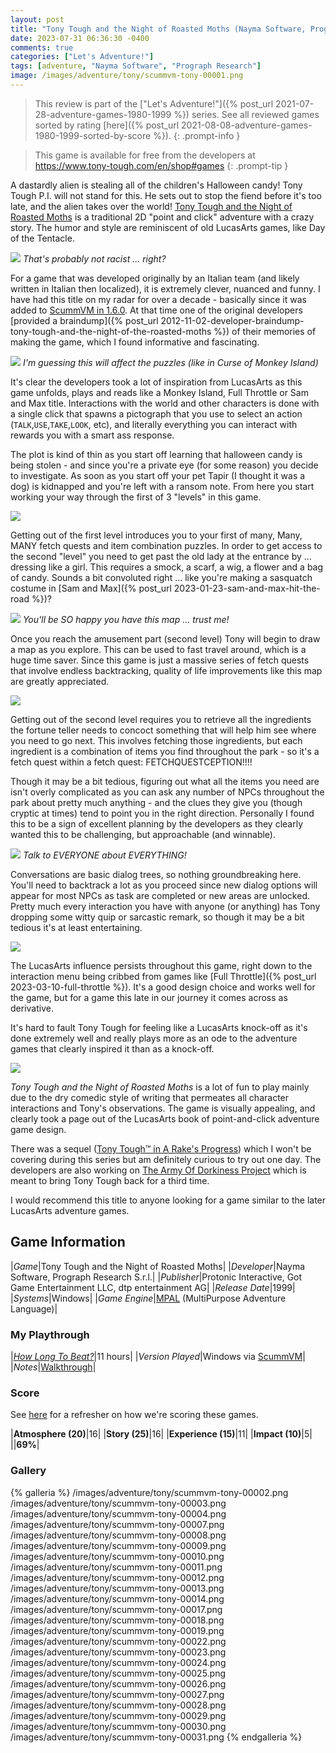 ```yaml
---
layout: post
title: "Tony Tough and the Night of Roasted Moths (Nayma Software, Prograph Research S.r.l.) - 1999"
date: 2023-07-31 06:36:30 -0400
comments: true
categories: ["Let's Adventure!"]
tags: [adventure, "Nayma Software", "Prograph Research"]
image: /images/adventure/tony/scummvm-tony-00001.png
---
```

> This review is part of the ["Let's Adventure!"]({% post_url 2021-07-28-adventure-games-1980-1999 %}) series. See all reviewed games sorted by rating [here]({% post_url 2021-08-08-adventure-games-1980-1999-sorted-by-score %}).
{: .prompt-info }

> This game is available for free from the developers at https://www.tony-tough.com/en/shop#games
{: .prompt-tip }

A dastardly alien is stealing all of the children's Halloween candy! Tony Tough P.I. will not stand for this. He sets out to stop the fiend before it's too late, and the alien takes over the world! [Tony Tough and the Night of Roasted Moths](https://en.wikipedia.org/wiki/Tony_Tough_and_the_Night_of_Roasted_Moths) is a traditional 2D "point and click" adventure with a crazy story. The humor and style are reminiscent of old LucasArts games, like Day of the Tentacle.

![](/images/adventure/tony/scummvm-tony-00020.png)
_That's probably not racist ... right?_

For a game that was developed originally by an Italian team (and likely written in Italian then localized), it is extremely clever, nuanced and funny. I have had this title on my radar for over a decade - basically since it was added to [ScummVM in 1.6.0](https://wiki.scummvm.org/index.php?title=Tony_Tough_and_the_Night_of_Roasted_Moths). At that time one of the original developers [provided a braindump]({% post_url 2012-11-02-developer-braindump-tony-tough-and-the-night-of-the-roasted-moths %}) of their memories of making the game, which I found informative and fascinating.

![](/images/adventure/tony/scummvm-tony-00000.png)
_I'm guessing this will affect the puzzles (like in Curse of Monkey Island)_

It's clear the developers took a lot of inspiration from LucasArts as this game unfolds, plays and reads like a Monkey Island, Full Throttle or Sam and Max title. Interactions with the world and other characters is done with a single click that spawns a pictograph that you use to select an action (`TALK`,`USE`,`TAKE`,`LOOK`, etc), and literally everything you can interact with rewards you with a smart ass response.

The plot is kind of thin as you start off learning that halloween candy is being stolen - and since you're a private eye (for some reason) you decide to investigate. As soon as you start off your pet Tapir (I thought it was a dog) is kidnapped and you're left with a ransom note. From here you start working your way through the first of 3 "levels" in this game.

![](/images/adventure/tony/scummvm-tony-00005.png)

Getting out of the first level introduces you to your first of many, Many, MANY fetch quests and item combination puzzles. In order to get access to the second "level" you need to get past the old lady at the entrance by ... dressing like a girl. This requires a smock, a scarf, a wig, a flower and a bag of candy. Sounds a bit convoluted right ... like you're making a sasquatch costume in [Sam and Max]({% post_url 2023-01-23-sam-and-max-hit-the-road %})?

![](/images/adventure/tony/scummvm-tony-00015.png)
_You'll be SO happy you have this map ... trust me!_

Once you reach the amusement part (second level) Tony will begin to draw a map as you explore. This can be used to fast travel around, which is a huge time saver. Since this game is just a massive series of fetch quests that involve endless backtracking, quality of life improvements like this map are greatly appreciated.

![](/images/adventure/tony/scummvm-tony-00021.png)

Getting out of the second level requires you to retrieve all the ingredients the fortune teller needs to concoct something that will help him see where you need to go next. This involves fetching those ingredients, but each ingredient is a combination of items you find throughout the park - so it's a fetch quest within a fetch quest: FETCHQUESTCEPTION!!!!

Though it may be a bit tedious, figuring out what all the items you need are isn't overly complicated as you can ask any number of NPCs throughout the park about pretty much anything - and the clues they give you (though cryptic at times) tend to point you in the right direction. Personally I found this to be a sign of excellent planning by the developers as they clearly wanted this to be challenging, but approachable (and winnable).

![](/images/adventure/tony/scummvm-tony-00016.png)
_Talk to EVERYONE about EVERYTHING!_

Conversations are basic dialog trees, so nothing groundbreaking here. You'll need to backtrack a lot as you proceed since new dialog options will appear for most NPCs as task are completed or new areas are unlocked. Pretty much every interaction you have with anyone (or anything) has Tony dropping some witty quip or sarcastic remark, so though it may be a bit tedious it's at least entertaining.

![](/images/adventure/tony/scummvm-tony-00006.png)

The LucasArts influence persists throughout this game, right down to the interaction menu being cribbed from games like [Full Throttle]({% post_url 2023-03-10-full-throttle %}). It's a good design choice and works well for the game, but for a game this late in our journey it comes across as derivative.

It's hard to fault Tony Tough for feeling like a LucasArts knock-off as it's done extremely well and really plays more as an ode to the adventure games that clearly inspired it than as a knock-off.

![](/images/adventure/tony/scummvm-tony-00032.png)

_Tony Tough and the Night of Roasted Moths_ is a lot of fun to play mainly due to the dry comedic style of writing that permeates all character interactions and Tony's observations. The game is visually appealing, and clearly took a page out of the LucasArts book of point-and-click adventure game design.

There was a sequel ([Tony Tough™ in A Rake's Progress](https://www.tony-tough.com/en/tony-tough-a-rakes-progress)) which I won't be covering during this series but am definitely curious to try out one day. The developers are also working on [The Army Of Dorkiness Project](https://www.tony-tough.com/en/tony-tough-and-the-army-of-dorkiness) which is meant to bring Tony Tough back for a third time.

I would recommend this title to anyone looking for a game similar to the later LucasArts adventure games.

## Game Information

|*Game*|Tony Tough and the Night of Roasted Moths|
|*Developer*|Nayma Software, Prograph Research S.r.l.|
|*Publisher*|Protonic Interactive, Got Game Entertainment LLC, dtp entertainment AG|
|*Release Date*|1999|
|*Systems*|Windows|
|*Game Engine*|[MPAL](https://wiki.scummvm.org/index.php?title=Tony) (MultiPurpose Adventure Language)|

### My Playthrough

|[*How Long To Beat?*](https://howlongtobeat.com/game/10506)|11 hours|
|*Version Played*|Windows via [ScummVM](https://www.scummvm.org/)|
|*Notes*|[Walkthrough](https://www.walkthroughking.com/text/tonytough.aspx)|

### Score

See [here](https://www.alexbevi.com/blog/2021/07/28/adventure-games-1980-1999/#scoring) for a refresher on how we're scoring these games.

|**Atmosphere (20)**|16|
|**Story (25)**|16|
|**Experience (15)**|11|
|**Impact (10)**|5|
||**69%**|

### Gallery

{% galleria %}
/images/adventure/tony/scummvm-tony-00002.png
/images/adventure/tony/scummvm-tony-00003.png
/images/adventure/tony/scummvm-tony-00004.png
/images/adventure/tony/scummvm-tony-00007.png
/images/adventure/tony/scummvm-tony-00008.png
/images/adventure/tony/scummvm-tony-00009.png
/images/adventure/tony/scummvm-tony-00010.png
/images/adventure/tony/scummvm-tony-00011.png
/images/adventure/tony/scummvm-tony-00012.png
/images/adventure/tony/scummvm-tony-00013.png
/images/adventure/tony/scummvm-tony-00014.png
/images/adventure/tony/scummvm-tony-00017.png
/images/adventure/tony/scummvm-tony-00018.png
/images/adventure/tony/scummvm-tony-00019.png
/images/adventure/tony/scummvm-tony-00022.png
/images/adventure/tony/scummvm-tony-00023.png
/images/adventure/tony/scummvm-tony-00024.png
/images/adventure/tony/scummvm-tony-00025.png
/images/adventure/tony/scummvm-tony-00026.png
/images/adventure/tony/scummvm-tony-00027.png
/images/adventure/tony/scummvm-tony-00028.png
/images/adventure/tony/scummvm-tony-00029.png
/images/adventure/tony/scummvm-tony-00030.png
/images/adventure/tony/scummvm-tony-00031.png
{% endgalleria %}